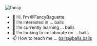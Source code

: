 ![fancy](https://media.discordapp.net/attachments/546804787677757503/924597753772908574/fancycooltext.gif)

- 👋 Hi, I’m @FancyBaguette
- 👀 I’m interested in ... balls
- 🌱 I’m currently learning ... balls
- 💞️ I’m looking to collaborate on ... balls
- 📫 How to reach me ... balls@balls.balls

<!---
FancyBaguette/FancyBaguette is a ✨ special ✨ repository because its `README.md` (this file) appears on your GitHub profile.
You can click the Preview link to take a look at your changes.
--->
